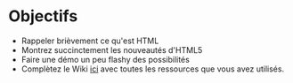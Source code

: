 Objectifs
=========

- Rappeler brièvement ce qu'est HTML
- Montrez succinctement les nouveautés d'HTML5
- Faire une démo un peu flashy des possibilités
- Complètez le Wiki [ici](https://github.com/ISTICUniversityOfRennes1/TAACours6WebEngineering/wiki/_pages) avec toutes les ressources que vous avez utilisés. 

